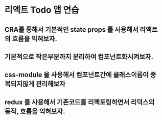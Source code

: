 # 리액트 Todo 앱 연습

## CRA를 통해서 기본적인 state props 를 사용해서 리액트의 흐름을 익혀보자.
## 기본적으로 작은부분까지 분리하여 컴포넌트화시켜보자.
## css-module 을 사용해서 컴포넌트간에 클래스이름이 중복되지않게 관리해보자


## redux 를 사용해서 기존코드를 리팩토링하면서 리덕스의 동작, 흐름을 익혀보자.


